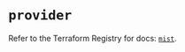 # `provider`

Refer to the Terraform Registry for docs: [`mist`](https://registry.terraform.io/providers/juniper/mist/0.6.0/docs).
